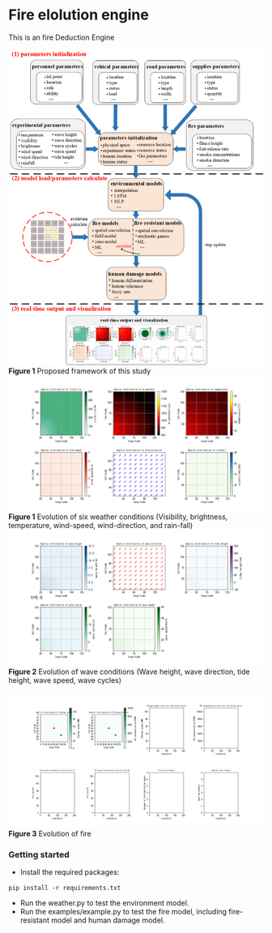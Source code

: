 # Fire elolution engine
This is an fire Deduction Engine  

![Frameroek](docs/figs/framework.jpg) 
**Figure 1** Proposed framework of this study
![Weather evolution](docs/figs/weather_evolution.gif) 
**Figure 1** Evolution of six weather conditions (Visibility, brightness, temperature, wind-speed, wind-direction, and rain-fall)
![wave evolution](docs/figs/wave_evolution.gif) 
**Figure 2** Evolution of wave conditions (Wave height, wave direction, tide height, wave speed, wave cycles)


![fire evolution](docs/figs/fire_evolution.gif) 
**Figure 3** Evolution of fire

### Getting started
* Install the required packages:
```angular2html
pip install -r requirements.txt
```
* Run the weather.py to test the environment model.
* Run the examples/example.py to test the fire model, including fire-resistant model and human damage model.
